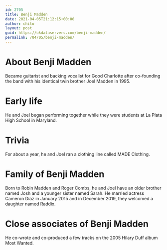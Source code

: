 ```yaml
---
id: 2705
title: Benji Madden
date: 2021-04-05T21:12:15+00:00
author: chito
layout: post
guid: https://ukdataservers.com/benji-madden/
permalink: /04/05/benji-madden/
---
```




  
  
#  About Benji Madden
                  
                  
                  
Became guitarist and backing vocalist for Good Charlotte after co-founding the band with his identical twin brother Joel Madden in 1995.
                  
                
                
                
# Early life
                  
                  
                  
He and Joel began performing together while they were students at La Plata High School in Maryland.
                  
                
                
                
# Trivia
                  
                  
                  
For about a year, he and Joel ran a clothing line called MADE Clothing.
                  
                
                
                
# Family of Benji Madden
                  
                  
                  
Born to Robin Madden and Roger Combs, he and Joel have an older brother named Josh and a younger sister named Sarah. He married actress Cameron Diaz in January 2015 and in December 2019, they welcomed a daughter named Raddix.
                  
                
                
                
# Close associates of Benji Madden
                  
                  
                  
He co-wrote and co-produced a few tracks on the 2005 Hilary Duff album Most Wanted.
                  
                
              
            
          
          
          
    
    
  
